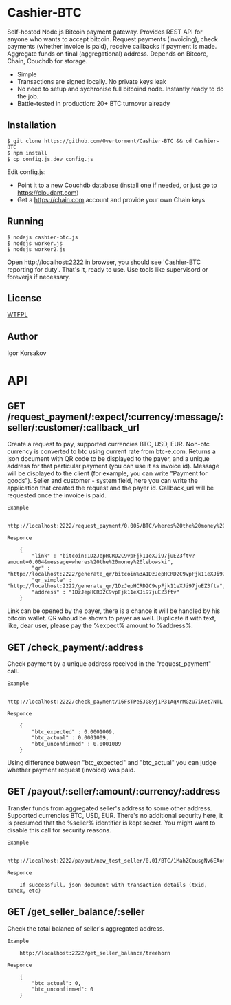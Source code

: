 Cashier-BTC
===================

Self-hosted Node.js Bitcoin payment gateway. Provides REST API for anyone who wants to accept bitcoin.
Request payments (invoicing), check payments (whether invoice is paid), receive callbacks if payment is made.
Aggregate funds on final (aggregational) address.
Depends on Bitcore, Chain, Couchdb for storage.

* Simple
* Transactions are signed locally. No private keys leak
* No need to setup and sychronise full bitcoind node. Instantly ready to do the job.
* Battle-tested in production: 20+ BTC turnover already


Installation
------------

```
$ git clone https://github.com/Overtorment/Cashier-BTC && cd Cashier-BTC
$ npm install
$ cp config.js.dev config.js
```

Edit config.js: 

* Point it to a new Couchdb database (install one if needed, or just go to https://cloudant.com)
* Get a https://chain.com account and provide your own Chain keys

Running
-------

```
$ nodejs cashier-btc.js
$ nodejs worker.js
$ nodejs worker2.js
```

Open http://localhost:2222 in browser, you should see 'Cashier-BTC reporting for duty'.
That's it, ready to use.
Use tools like supervisord or foreverjs if necessary.

License
-------

[WTFPL](http://www.wtfpl.net/txt/copying/)

Author
------

Igor Korsakov


API
===

GET /request_payment/:expect/:currency/:message/:seller/:customer/:callback_url
--------------------------------------------------------------------------------------------------------

Create a request to pay, supported currencies BTC, USD, EUR. Non-btc currency is converted to btc using current rate from btc-e.com.
Returns a json document with QR code to be displayed to the payer, and a unique address for that particular payment (you can use it as invoice id).
Message will be displayed to the client (for example, you can write "Payment for goods"). Seller and customer - system field, here you can 
write the application that created the request and the payer id.
Callback_url will be requested once the invoice is paid.



	Example

		http://localhost:2222/request_payment/0.005/BTC/wheres%20the%20money%20lebowski/treehorn/lebowski/http%3A%2F%2Fgoogle.com%2F

	Responce

		{
			"link" : "bitcoin:1DzJepHCRD2C9vpFjk11eXJi97juEZ3ftv?amount=0.004&message=wheres%20the%20money%20lebowski",
			"qr" : "http://localhost:2222/generate_qr/bitcoin%3A1DzJepHCRD2C9vpFjk11eXJi97juEZ3ftv%3Famount%3D0.004%26message%3Dwheres%2520the%2520money%2520lebowski",
			"qr_simple" : "http://localhost:2222/generate_qr/1DzJepHCRD2C9vpFjk11eXJi97juEZ3ftv",
			"address" : "1DzJepHCRD2C9vpFjk11eXJi97juEZ3ftv"
		}

Link can be opened by the payer, there is a chance it will be handled by his bitcoin wallet.
QR whoud be shown to payer as well. Duplicate it with text, like, dear user, please pay the %expect% amount to %address%.




GET /check_payment/:address
---------------------------------------

Check payment by a unique address received in the "request_payment" call.


	Example

		http://localhost:2222/check_payment/16FsTPe5JG8yj1P31AqXrMGzu7iAet7NTL

	Responce

		{
			"btc_expected" : 0.0001009,
			"btc_actual" : 0.0001009,
			"btc_unconfirmed" : 0.0001009
		}

Using difference between "btc_expected" and "btc_actual" you can judge whether payment request (invoice) was paid.


GET /payout/:seller/:amount/:currency/:address
-------------------------------------------------------------

Transfer funds from aggregated seller's address to some other address.
Supported currencies BTC, USD, EUR.
There's no additional sequrity here, it is presumed that the %seller% identifier is kept secret.
You might want to disable this call for security reasons.

	Example

		http://localhost:2222/payout/new_test_seller/0.01/BTC/1MahZCousgNv6EAofCfi7Wpp2RKUfHH8uD

	Responce

		If successfull, json document with transaction details (txid, txhex, etc)






GET /get_seller_balance/:seller
---------------------------------------

Check the total balance of seller's aggregated address.

	Example

		http://localhost:2222/get_seller_balance/treehorn

	Responce

		{
			"btc_actual": 0,
			"btc_unconfirmed": 0
		}

